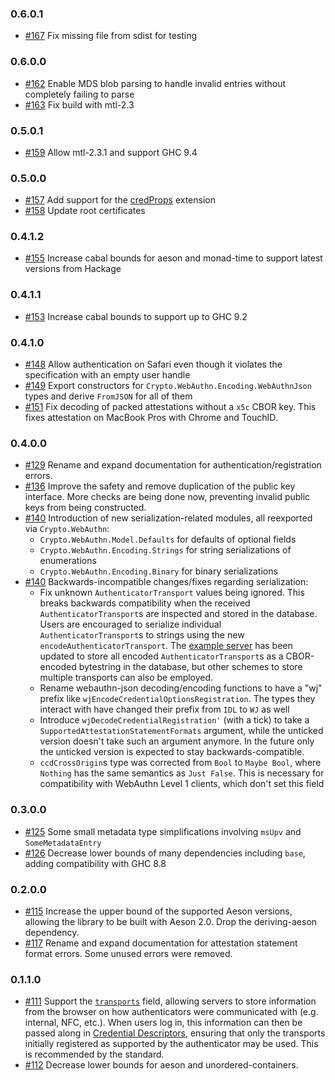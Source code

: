 ### 0.6.0.1

* [#167](https://github.com/tweag/webauthn/pull/167) Fix missing file from sdist for testing

### 0.6.0.0

* [#162](https://github.com/tweag/webauthn/pull/162) Enable MDS blob parsing to handle invalid entries without completely failing to parse
* [#163](https://github.com/tweag/webauthn/pull/163) Fix build with mtl-2.3

### 0.5.0.1

* [#159](https://github.com/tweag/webauthn/pull/159) Allow mtl-2.3.1 and support GHC 9.4

### 0.5.0.0

* [#157](https://github.com/tweag/webauthn/pull/157) Add support for the [credProps](https://www.w3.org/TR/webauthn-2/#sctn-authenticator-credential-properties-extension) extension
* [#158](https://github.com/tweag/webauthn/pull/158) Update root certificates

### 0.4.1.2
* [#155](https://github.com/tweag/webauthn/pull/155) Increase cabal bounds for aeson and monad-time to support latest versions from Hackage

### 0.4.1.1
* [#153](https://github.com/tweag/webauthn/pull/153) Increase cabal bounds to support up to GHC 9.2

### 0.4.1.0

* [#148](https://github.com/tweag/webauthn/pull/148) Allow authentication on Safari even though it violates the specification with an empty user handle
* [#149](https://github.com/tweag/webauthn/pull/149) Export constructors for `Crypto.WebAuthn.Encoding.WebAuthnJson` types and derive `FromJSON` for all of them
* [#151](https://github.com/tweag/webauthn/pull/151) Fix decoding of packed attestations without a `x5c` CBOR key. This fixes attestation on MacBook Pros with Chrome and TouchID.

### 0.4.0.0

* [#129](https://github.com/tweag/webauthn/pull/129) Rename and expand
  documentation for authentication/registration errors.
* [#136](https://github.com/tweag/webauthn/pull/136) Improve the safety and
  remove duplication of the public key interface. More checks are being done
  now, preventing invalid public keys from being constructed.
* [#140](https://github.com/tweag/webauthn/pull/140) Introduction of new
  serialization-related modules, all reexported via `Crypto.WebAuthn`:
  - `Crypto.WebAuthn.Model.Defaults` for defaults of optional fields
  - `Crypto.WebAuthn.Encoding.Strings` for string serializations of enumerations
  - `Crypto.WebAuthn.Encoding.Binary` for binary serializations
* [#140](https://github.com/tweag/webauthn/pull/140) Backwards-incompatible
  changes/fixes regarding serialization:
  - Fix unknown `AuthenticatorTransport` values being ignored. This breaks
    backwards compatibility when the received `AuthenticatorTransport`s are
    inspected and stored in the database. Users are encouraged to serialize
    individual `AuthenticatorTransport`s to strings using the new
    `encodeAuthenticatorTransport`. The [example
    server](https://github.com/tweag/webauthn/tree/master/server) has been
    updated to store all encoded `AuthenticatorTransport`s as a CBOR-encoded
    bytestring in the database, but other schemes to store multiple transports
    can also be employed.
  - Rename webauthn-json decoding/encoding functions to have a "wj" prefix like
    `wjEncodeCredentialOptionsRegistration`. The types they interact with have
    changed their prefix from `IDL` to `WJ` as well
  - Introduce `wjDecodeCredentialRegistration'` (with a tick) to take a
    `SupportedAttestationStatementFormats` argument, while the unticked version
    doesn't take such an argument anymore. In the future only the unticked
    version is expected to stay backwards-compatible.
  - `ccdCrossOrigin`s type was corrected from `Bool` to `Maybe Bool`, where
    `Nothing` has the same semantics as `Just False`. This is necessary for
    compatibility with WebAuthn Level 1 clients, which don't set this field


### 0.3.0.0

* [#125](https://github.com/tweag/webauthn/pull/125) Some small metadata type
  simplifications involving `msUpv` and `SomeMetadataEntry`
* [#126](https://github.com/tweag/webauthn/pull/126) Decrease lower bounds of
  many dependencies including `base`, adding compatibility with GHC 8.8

### 0.2.0.0

* [#115](https://github.com/tweag/webauthn/pull/115) Increase the upper bound
  of the supported Aeson versions, allowing the library to be built with Aeson
  2.0. Drop the deriving-aeson dependency.
* [#117](https://github.com/tweag/webauthn/pull/117) Rename and expand
  documentation for attestation statement format errors. Some unused errors
  were removed.

### 0.1.1.0

* [#111](https://github.com/tweag/webauthn/pull/111) Support the
  [`transports`](https://www.w3.org/TR/webauthn-2/#dom-authenticatorattestationresponse-transports-slot)
  field, allowing servers to store information from the browser on how
  authenticators were communicated with (e.g. internal, NFC, etc.). When users
  log in, this information can then be passed along in [Credential
  Descriptors](https://www.w3.org/TR/webauthn-2/#dictdef-publickeycredentialdescriptor),
  ensuring that only the transports initially registered as supported by the
  authenticator may be used. This is recommended by the standard.
* [#112](https://github.com/tweag/webauthn/pull/112) Decrease lower bounds for
  aeson and unordered-containers.
